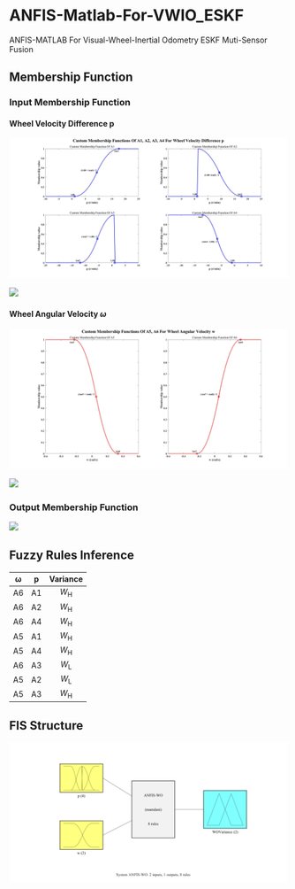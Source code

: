 # ANFIS-Matlab-For-VWIO_ESKF
ANFIS-MATLAB For Visual-Wheel-Inertial Odometry ESKF Muti-Sensor Fusion

## Membership Function

### Input Membership Function
#### Wheel Velocity Difference p
![](./Membership%20Function%20Disgram/Custom%20Membership%20Functions%20Of%20A1,%20A2,%20A3,%20A4%20For%20Wheel%20Velocity%20Difference%20p.jpg)

![](./Membership%20Function%20Disgram/Input%20Membership%20Function%20Of%20Wheel%20Velocity%20Difference%20p.jpg)

#### Wheel Angular Velocity $\omega$
![](./Membership%20Function%20Disgram/Custom%20Membership%20Functions%20Of%20A5,%20A6%20For%20Wheel%20Angular%20Velocity%20w.jpg)

![](./Membership%20Function%20Disgram/Input%20Membership%20Function%20Of%20Angular%20Velocity%20w.jpg)

### Output Membership Function
![](./Membership%20Function%20Disgram/Q1%20Variance%20Output%20Membership%20Function.jpg)

## Fuzzy Rules Inference
<div class="center">

| $\mathrm{\omega}$   | $\mathrm{p}$  | Variance  |
|  :----------------:  | :----------:  | :------:  |
| A6  | A1 | $W_{\text{H}}$ |
| A6  | A2 | $W_{\text{H}}$ |
| A6  | A4 | $W_{\text{H}}$ |
| A5  | A1 | $W_{\text{H}}$ |
| A5  | A4 | $W_{\text{H}}$ |
| A6  | A3 | $W_{\text{L}}$ |
| A5  | A2 | $W_{\text{L}}$ |
| A5  | A3 | $W_{\text{H}}$ |
</div>

## FIS Structure
![](./FIS_Structure.png)